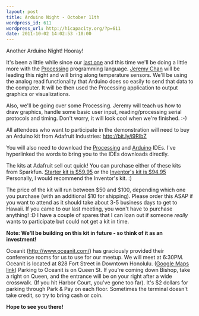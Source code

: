 ```yaml
--- 
layout: post
title: Arduino Night - October 11th
wordpress_id: 611
wordpress_url: http://hicapacity.org/?p=611
date: 2011-10-02 14:02:53 -10:00
---
```

Another Arduino Night! Hooray!

It's been a little while since our <a title="Arduino Night IV" href="http://hicapacity.org/2011/08/06/arduino-night-iv/" target="_blank">last one</a> and this time we'll be doing a little more with the <a title="Processing" href="http://processing.org/" target="_blank">Processing</a> programming language. <a title="Jeremy Chan LinkedIn" href="http://www.linkedin.com/in/jeremychan" target="_blank">Jeremy Chan</a> will be leading this night and will bring along temperature sensors. We'll be using the analog read functionality that Arduino does so easily to send that data to the computer. It will be then used the Processing application to output graphics or visualizations.

Also, we'll be going over some Processing. Jeremy will teach us how to draw graphics, handle some basic user input, reading/processing serial protocols and timing. Don't worry, it will look cool when we're finished. :-)

All attendees who want to participate in the demonstration will need to buy an Arduino kit from Adafruit Industries: <a href="http://bit.ly/i9RlbZ" target="_blank">http://bit.ly/i9RlbZ</a>

You will also need to download the <a title="Processing IDE" href="http://processing.org/download/" target="_blank">Processing</a> and <a title="Arduino IDE" href="http://arduino.cc/en/Main/Software" target="_blank">Arduino</a> IDEs. I've hyperlinked the words to bring you to the IDEs downloads directly.

The kits at Adafruit sell out quick! You can purchase either of these kits from Sparkfun. <a href="http://www.sparkfun.com/products/10174" target="_blank">Starter kit is $59.95</a> or the <a href="http://www.sparkfun.com/products/10173" target="_blank">Inventor's kit is $94.95</a> Personally, I would recommend the Inventor's kit. :)

The price of the kit will run between $50 and $100, depending which one you purchase (with an additional $10 for shipping). Please order this ASAP if you want to attend as it should take about 3-5 business days to get to Hawaii. If you came to our last meeting, you won't have to purchase anything! :D I have a couple of spares that I can loan out if someone <em>really</em> wants to participate but could not get a kit in time.

<strong>Note: We'll be building on this kit in future - so think of it as an investment!</strong>

Oceanit (<a href="http://www.oceanit.com">http://www.oceanit.com/</a>) has graciously provided their conference rooms for us to use for our meetup. We will meet at 6:30PM. Oceanit is located at 828 Fort Street in Downtown Honolulu. (<a href="http://maps.google.com/maps?f=q&amp;source=s_q&amp;hl=en&amp;geocode=&amp;q=Oceanit+Laboratories+Inc.,+Honolulu,+HI&amp;aq=0&amp;sll=21.309466,-157.863386&amp;sspn=0.010195,0.01929&amp;gl=us&amp;ie=UTF8&amp;hq=Oceanit+Laboratories+Inc.&amp;hnear=Oceanit+Laboratories+Inc.,+828+Fort+Street+Mall+Suite+600,+Honolulu,+Hawaii+96813&amp;z=14">Google Maps link</a>) Parking to Oceanit is on Queen St. If you're coming down Bishop, take a right on Queen, and the entrance will be on your right after a wide crosswalk. (If you hit Harbor Court, you've gone too far). It's $2 dollars for parking through Park &amp; Pay on each floor. Sometimes the terminal doesn't take credit, so try to bring cash or coin.

<strong>Hope to see you there!</strong>
